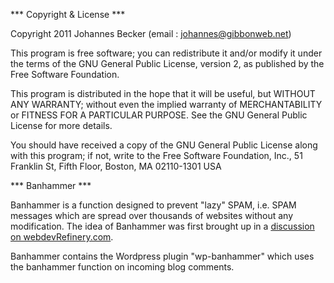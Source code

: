 *** Copyright & License ***

Copyright 2011  Johannes Becker (email : johannes@gibbonweb.net)

This program is free software; you can redistribute it and/or modify
it under the terms of the GNU General Public License, version 2, as 
published by the Free Software Foundation.

This program is distributed in the hope that it will be useful,
but WITHOUT ANY WARRANTY; without even the implied warranty of
MERCHANTABILITY or FITNESS FOR A PARTICULAR PURPOSE.  See the
GNU General Public License for more details.

You should have received a copy of the GNU General Public License
along with this program; if not, write to the Free Software
Foundation, Inc., 51 Franklin St, Fifth Floor, Boston, MA  02110-1301  USA

*** Banhammer ***

Banhammer is a function designed to prevent "lazy" SPAM, i.e. SPAM messages
which are spread over thousands of websites without any modification.
The idea of Banhammer was first brought up in a [discussion on
webdevRefinery.com][1].

Banhammer contains the Wordpress plugin "wp-banhammer" which uses the banhammer
function on incoming blog comments.

[1]: http://www.webdevrefinery.com/forums/topic/7318-the-lazy-spammer-banhammer/
